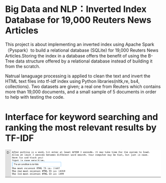 # Big Data and NLP：Inverted Index Database for 19,000 Reuters News Articles

This project is about implementing an inverted index using Apache Spark（Pyspark）to build a relational database (SQLite) for 19,000 Reuters News Articles.Storing the index in a database offers the benefit of  using the B-Tree data structure offered by a relational database instead of building it from  the scratch.  

Natrual lanaguage processing is applied to clean the text and invert the HTML text files into tf-idf index using Python libraries(nltk,re, bs4, collections). Two datasets are given; a real one from Reuters which contains more than 19,000  documents, and a small sample of 5 documents in order to help with testing the code. 

# Interface for keyword searching and ranking the most relevant results by TF-IDF
![Database Query Result](https://github.com/JennyYu2017/Big-Data-and-NLP-Inverted-Index-Database-for-19-000-Reuters-News-Articles/blob/master/Database%20query%20result.png)



